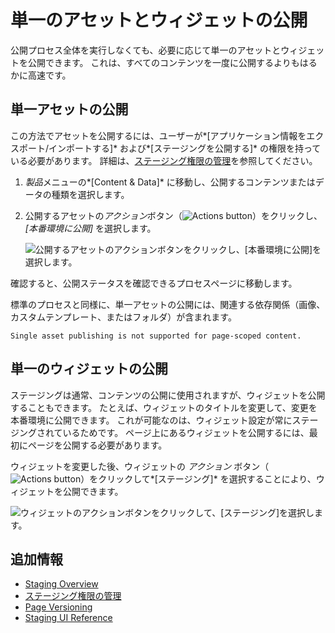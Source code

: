 # 単一のアセットとウィジェットの公開

公開プロセス全体を実行しなくても、必要に応じて単一のアセットとウィジェットを公開できます。 これは、すべてのコンテンツを一度に公開するよりもはるかに高速です。

## 単一アセットの公開

この方法でアセットを公開するには、ユーザーが*[アプリケーション情報をエクスポート/インポートする]* および*[ステージングを公開する]* の権限を持っている必要があります。 詳細は、[ステージング権限の管理](./managing-staging-permissions.md)を参照してください。

1.  *製品*メニューの*[Content & Data]* に移動し、公開するコンテンツまたはデータの種類を選択します。

2.  公開するアセットの*アクション*ボタン（![Actions button](../../../images/icon-actions.png)）をクリックし、*[本番環境に公開]* を選択します。

    ![公開するアセットのアクションボタンをクリックし、[本番環境に公開]を選択します。](./publishing-single-assets-and-widgets/images/01.png)

確認すると、公開ステータスを確認できるプロセスページに移動します。

標準のプロセスと同様に、単一アセットの公開には、関連する依存関係（画像、カスタムテンプレート、またはフォルダ）が含まれます。

```{note}
Single asset publishing is not supported for page-scoped content.
```

## 単一のウィジェットの公開

ステージングは通常、コンテンツの公開に使用されますが、ウィジェットを公開することもできます。 たとえば、ウィジェットのタイトルを変更して、変更を本番環境に公開できます。 これが可能なのは、ウィジェット設定が常にステージングされているためです。 ページ上にあるウィジェットを公開するには、最初にページを公開する必要があります。

ウィジェットを変更した後、ウィジェットの *アクション* ボタン（ ![Actions button](../../../images/icon-actions.png)）をクリックして*[ステージング]* を選択することにより、ウィジェットを公開できます。

![ウィジェットのアクションボタンをクリックして、[ステージング]を選択します。](./publishing-single-assets-and-widgets/images/04.png)

## 追加情報

  - [Staging Overview](../staging.md)
  - [ステージング権限の管理](./managing-staging-permissions.md)
  - [Page Versioning](./page-versioning.md)
  - [Staging UI Reference](./staging-ui-reference.md)
